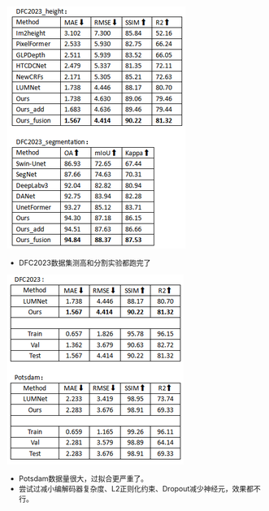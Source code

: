![5_29_1](./images/5_29_1.png)

* DFC2023数据集测高和分割实验都跑完了

![5_29_2](./images/5_29_2.png)

* Potsdam数据量很大，过拟合更严重了。
* 尝试过减小编解码器复杂度、L2正则化约束、Dropout减少神经元，效果都不行。
